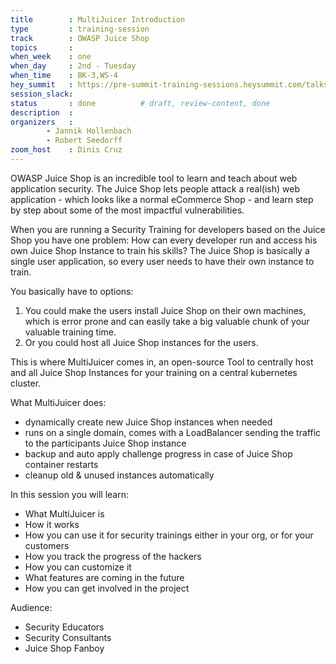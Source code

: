 ```yaml
---
title        : MultiJuicer Introduction
type         : training-session
track        : OWASP Juice Shop
topics       : 
when_week    : one
when_day     : 2nd - Tuesday
when_time    : BK-3,WS-4
hey_summit   : https://pre-summit-training-sessions.heysummit.com/talks/multijuicer-introduction/
session_slack:
status       : done          # draft, review-content, done
description  :
organizers   : 
        - Jannik Hollenbach
        - Robert Seedorff 
zoom_host    : Dinis Cruz
---
```


OWASP Juice Shop is an incredible tool to learn and teach about web
application security. The Juice Shop lets people attack a real(ish) web
application - which looks like a normal eCommerce Shop - and learn step
by step about some of the most impactful vulnerabilities.

When you are running a Security Training for developers based on the
Juice Shop you have one problem: How can every developer run and access
his own Juice Shop Instance to train his skills? The Juice Shop is
basically a single user application, so every user needs to have their
own instance to train.

You basically have to options:

1. You could make the users install Juice Shop on their own machines,
   which is error prone and can easily take a big valuable chunk of your
   valuable training time.
2. Or you could host all Juice Shop instances for the users.

This is where MultiJuicer comes in, an open-source Tool to centrally
host and all Juice Shop Instances for your training on a central
kubernetes cluster.

What MultiJuicer does:

* dynamically create new Juice Shop instances when needed
* runs on a single domain, comes with a LoadBalancer sending the traffic
  to the participants Juice Shop instance
* backup and auto apply challenge progress in case of Juice Shop
  container restarts
* cleanup old & unused instances automatically

In this session you will learn:

* What MultiJuicer is
* How it works
* How you can use it for security trainings either in your org, or for
  your customers
* How you track the progress of the hackers
* How you can customize it
* What features are coming in the future
* How you can get involved in the project

Audience:

* Security Educators
* Security Consultants
* Juice Shop Fanboy

